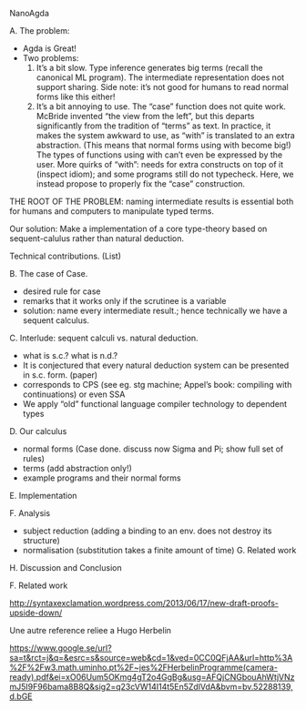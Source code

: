 NanoAgda

A. The problem:

- Agda is Great!
- Two problems:
	1. It’s a bit slow. Type inference generates big terms (recall the canonical ML program). The intermediate representation does not support sharing. Side note: it’s not good for humans to read normal forms like this either!
	2. It’s a bit annoying to use. The “case” function does not quite work. McBride invented “the view from the left”, but this departs significantly from the tradition of “terms” as text. In practice, it makes the system awkward to use, as “with” is translated to an extra abstraction. (This means that normal forms using with become big!) The types of functions using with can’t even be expressed by the user. More quirks of “with”: needs for extra constructs on top of it (inspect idiom); and some programs still do not typecheck.
Here, we instead propose to properly fix the “case” construction. 

THE ROOT OF THE PROBLEM: naming intermediate results is essential both for humans and computers to manipulate typed terms.

Our solution: Make a implementation of a core type-theory based on sequent-calulus rather than natural deduction.

Technical contributions. (List)

B. The case of Case.

- desired rule for case
- remarks that it works only if the scrutinee is a variable
- solution: name every intermediate result.; hence technically we have a sequent calculus.

C. Interlude: sequent calculi vs. natural deduction.
- what is s.c.? what is n.d.?
- It is conjectured that every natural deduction system can be presented in s.c. form. (paper)
- corresponds to CPS (see  eg. stg machine; Appel’s book: compiling with continuations) or even SSA
- We apply “old” functional language compiler technology to dependent types

D. Our calculus
- normal forms (Case done. discuss now Sigma and Pi; show full set of rules)
- terms (add abstraction only!)
- example programs and their normal forms

E. Implementation

F. Analysis
- subject reduction (adding a binding to an env. does not destroy its structure)
- normalisation (substitution takes a finite amount of time)
G. Related work

H. Discussion and Conclusion


F. Related work

http://syntaxexclamation.wordpress.com/2013/06/17/new-draft-proofs-upside-down/


Une autre reference reliee a Hugo Herbelin


https://www.google.se/url?sa=t&rct=j&q=&esrc=s&source=web&cd=1&ved=0CC0QFjAA&url=http%3A%2F%2Fw3.math.uminho.pt%2F~jes%2FHerbelinProgramme(camera-ready).pdf&ei=xO06Uum5OKmg4gT2o4GgBg&usg=AFQjCNGbouAhWtjVNzmJ5I9F96bama8B8Q&sig2=q23cVW14I14t5En5ZdlVdA&bvm=bv.52288139,d.bGE
